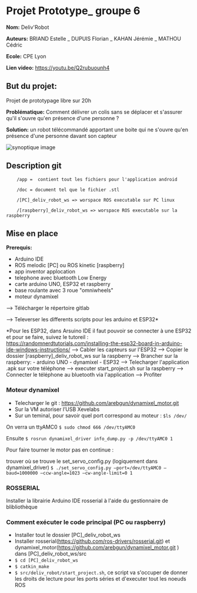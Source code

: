 # Projet Prototype_ groupe 6

**Nom:** Deliv'Robot

**Auteurs:** BRIAND Estelle _ DUPUIS Florian _ KAHAN Jérémie _ MATHOU Cédric

**Ecole:** CPE Lyon

**Lien video:** https://youtu.be/Q2rubuounh4 

## But du projet:
Projet de prototypage libre sur 20h

**Problématique:** Comment délivrer un colis sans se déplacer et s'assurer qu'il s'ouvre qu'en présence d'une personne ?​ 

**Solution:** un robot télécommandé apportant une boite qui ne s'ouvre qu'en présence d'une personne davant son capteur

![synoptique image](synoptique.png)

## Description git

        /app =  contient tout les fichiers pour l'application android

        /doc = document tel que le fichier .stl

        /[PC]_deliv_robot_ws => worspace ROS executable sur PC linux

        /[raspberry]_deliv_robot_ws => worspace ROS executable sur la raspberry
## Mise en place
**Prerequis:**
- Arduino IDE
- ROS melodic [PC] ou ROS kinetic [raspberry]
- app inventor applocation
- telephone avec bluetooth Low Energy
- carte arduino UNO, ESP32 et raspberry
- base roulante avec 3 roue "omniwheels"
- moteur dynamixel

--> Télécharger le répertoire gitlab

--> Televerser les differents scripts pour les arduino et ESP32*

*Pour les ESP32, dans Arsuino IDE il faut pouvoir se connecter à une ESP32 et pour se faire, suivez le tutoreil :
https://randomnerdtutorials.com/installing-the-esp32-board-in-arduino-ide-windows-instructions/
--> Cabler les capteurs sur l'ESP32
--> Copier le dossier [raspberry]_deliv_robot_ws sur la raspberry
--> Brancher sur la raspberry:
        - arduino UNO
        - dynamixel
        - ESP32
--> Telecharger l'application .apk sur votre téléphone
--> executer start_project.sh sur la raspberry
--> Connecter le téléphone au bluetooth via l'application
--> Profiter

### Moteur dynamixel
-	Telecharger le git : https://github.com/arebgun/dynamixel_motor.git
-	Sur la VM autoriser l’USB Xevelabs
-	Sur un teminal, pour savoir quel port correspond au moteur : ```$ls /dev/```

On verra un ttyAMC0 ```$ sudo chmod 666 /dev/ttyAMC0```

Ensuite ```$ rosrun dynamixel_driver info_dump.py -p /dev/ttyAMC0 1```

Pour faire tourner le motor pas en continue :  

trouver où se trouve le set_servo_config.py (logiquement dans dynamixel_driver)
```$ ./set_servo_config.py –port=/dev/ttyAMC0 –baud=1000000 –ccw-angle=1023 –cw-angle-limit=0 1```

### ROSSERIAL
Installer la librairie Arduino IDE rosserial à l'aide du gestionnaire de blibliothèque


### Comment exécuter le code principal (PC ou raspberry)
- Installer tout le dossier [PC]_deliv_robot_ws
- Installer rosserial(https://github.com/ros-drivers/rosserial.git) et dynamixel_motor(https://github.com/arebgun/dynamixel_motor.git ) dans [PC]_deliv_robot_ws/src
- ```$ cd [PC]_deliv_robot_ws```
- ```$ catkin_make```
- ```$ src/deliv_robot/start_project.sh```, ce script va s'occuper de donner les droits de lecture pour les ports séries et d'executer tout les noeuds ROS

